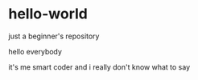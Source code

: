 # hello-world
just a beginner's repository

hello everybody


it's me smart coder
and i really don't know what to say 
